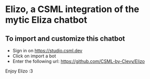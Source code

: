 # Elizo, a CSML integration of the mytic Eliza chatbot

## To import and customize this chatbot
- Sign in on https://studio.csml.dev
- Click on import a bot
- Enter the following url: https://github.com/CSML-by-Clevy/Elizo


Enjoy Elizo :3